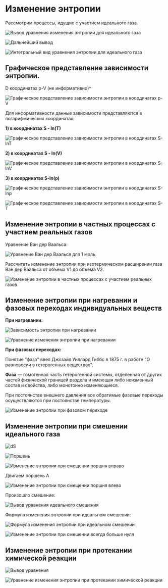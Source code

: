 # Изменение энтропии

Рассмотрим процессы, идущие с участием идеального газа.

![Вывод уравнения изменения энтропии для идеального газа](../images/fh/izmenenie-ehntropii/izmenenie-ehntropii_clip_image001.png)

![Дальнейший вывод](../images/fh/izmenenie-ehntropii/izmenenie-ehntropii_clip_image001_0000.png)

![Интегральный вид уравнения энтропии для идеального газа](../images/fh/izmenenie-ehntropii/izmenenie-ehntropii_clip_image001_0001.png)

## Графическое представление зависимости энтропии.

D координатах p-V (не информативно)^

![Графическое представление зависимости энтропии в координатах p-V](../images/fh/izmenenie-ehntropii/izmenenie-ehntropii_clip_image001_0002.png)

Для информативности данные зависимости представляются в логарифмических координатах:

**1) в координатах S - ln(T)**

![Графическое представление зависимости энтропии в координатах S-lnT](../images/fh/izmenenie-ehntropii/izmenenie-ehntropii_clip_image001_0003.png)

**2) в координатах S - ln(V)**

![Графическое представление зависимости энтропии в координатах S-lnV](../images/fh/izmenenie-ehntropii/izmenenie-ehntropii_clip_image001_0004.png)

**3) в координатах S-ln(p)**

![Графическое представление зависимости энтропии в координатах S-lnp](../images/fh/izmenenie-ehntropii/izmenenie-ehntropii_clip_image001_0005.png)

![Графическое представление зависимости энтропии в координатах S-T](../images/fh/izmenenie-ehntropii/izmenenie-ehntropii_clip_image001_0006.png)

## Изменение энтропии в частных процессах с участием реальных газов

Уравнение Ван дер Ваальса:

![Уравнение Ван дер Ваалься для 1 моль](../images/fh/izmenenie-ehntropii/izmenenie-ehntropii_clip_image001_0007.png)

Рассчитать изменение энтропии при изотермическом расширении газа Ван дер Ваальса от объема V1 до объема V2.

![Изменение энтропии в частных процессах с участием реальных газов](../images/fh/izmenenie-ehntropii/izmenenie-ehntropii_clip_image001_0008.png)

## Изменение энтропии при нагревании и фазовых переходах индивидуальных веществ

**При нагревании:**

![Зависимость энтропии при нагревании](../images/fh/izmenenie-ehntropii/izmenenie-ehntropii_clip_image001_0009.png)

![Уравнение изменения энтропии при нагревании](../images/fh/izmenenie-ehntropii/izmenenie-ehntropii_clip_image001_0010.png)

**При фазовых переходах:**

Понятие "фаза" ввел Джозайя Уиллард Гиббс в 1875 г. в работе "О равновесии в гетерогенных веществах".

**Фаза** — гомогенная часть гетерогенной системы, отделенная от других частей физической границей раздела и имеющая либо неизменный состав и свойства, либо монотонно изменяющиеся.

При постоянстве внешнего давления все обратимые фазовые переходы осуществляются при постоянстве температуры.

![Изменение энтропии при фазовом переходе](../images/fh/izmenenie-ehntropii/izmenenie-ehntropii_clip_image001_0012.png)

## Изменение энтропии при смешении идеального газа

![dS](../images/fh/izmenenie-ehntropii/izmenenie-ehntropii_clip_image001_0013.png)

![Поршень](../images/fh/izmenenie-ehntropii/izmenenie-ehntropii_clip_image001_0014.png)

![Изменение энтропии при смещении поршня вправо](../images/fh/izmenenie-ehntropii/izmenenie-ehntropii_clip_image001_0015.png)

Двигаем поршень A

![Изменение энтропии при смещении поршня влево](../images/fh/izmenenie-ehntropii/izmenenie-ehntropii_clip_image001_0016.png)

Произошло смешение:

![Вывод уравнения идеального смешения](../images/fh/izmenenie-ehntropii/izmenenie-ehntropii_clip_image001_0017.png)

Формула изменения энтропии при идеальном смешении:

![Формула изменения энтропии при идеальном смешении](../images/fh/izmenenie-ehntropii/izmenenie-ehntropii_clip_image001_0018.png)

![Изменение энтропии при смешении всегда больше нуля](../images/fh/izmenenie-ehntropii/izmenenie-ehntropii_clip_image001_0019.png)

## Изменение энтропии при протекании химической реакции

![Вывод уравнения](../images/fh/izmenenie-ehntropii/izmenenie-ehntropii_clip_image001_0021.png)

![Уравнение изменения энтропии при протекании химической реакции](../images/fh/izmenenie-ehntropii/izmenenie-ehntropii_clip_image001_0023.png)


